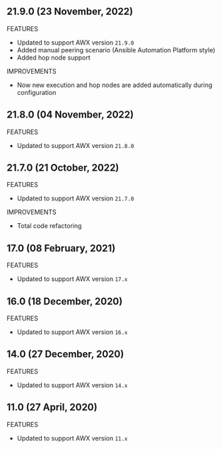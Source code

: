 ## 21.9.0 (23 November, 2022)

FEATURES

* Updated to support AWX version `21.9.0`
* Added manual peering scenario (Ansible Automation Platform style)
* Added hop node support

IMPROVEMENTS

* Now new execution and hop nodes are added automatically during configuration

## 21.8.0 (04 November, 2022)

FEATURES

* Updated to support AWX version `21.8.0`

## 21.7.0 (21 October, 2022)

FEATURES

* Updated to support AWX version `21.7.0`

IMPROVEMENTS

* Total code refactoring

## 17.0 (08 February, 2021)

FEATURES

* Updated to support AWX version `17.x`

## 16.0 (18 December, 2020)

FEATURES

* Updated to support AWX version `16.x`

## 14.0 (27 December, 2020)

FEATURES

* Updated to support AWX version `14.x`

## 11.0 (27 April, 2020)

FEATURES

* Updated to support AWX version `11.x`
